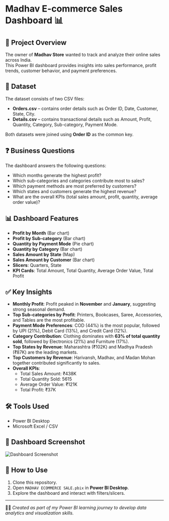 # Madhav E-commerce Sales Dashboard 📊

## 📌 Project Overview
The owner of **Madhav Store** wanted to track and analyze their online sales across India.  
This Power BI dashboard provides insights into sales performance, profit trends, customer behavior, and payment preferences.

## 📂 Dataset
The dataset consists of two CSV files:
- **Orders.csv** – contains order details such as Order ID, Date, Customer, State, City.  
- **Details.csv** – contains transactional details such as Amount, Profit, Quantity, Category, Sub-category, Payment Mode.  

Both datasets were joined using **Order ID** as the common key.

## ❓ Business Questions
The dashboard answers the following questions:
- Which months generate the highest profit?  
- Which sub-categories and categories contribute most to sales?  
- Which payment methods are most preferred by customers?  
- Which states and customers generate the highest revenue?  
- What are the overall KPIs (total sales amount, profit, quantity, average order value)?  

## 📊 Dashboard Features
- **Profit by Month** (Bar chart)  
- **Profit by Sub-category** (Bar chart)  
- **Quantity by Payment Mode** (Pie chart)  
- **Quantity by Category** (Bar chart)  
- **Sales Amount by State** (Map)  
- **Sales Amount by Customer** (Bar chart)  
- **Slicers**: Quarters, State  
- **KPI Cards**: Total Amount, Total Quantity, Average Order Value, Total Profit  

## ✅ Key Insights
- **Monthly Profit**: Profit peaked in **November** and **January**, suggesting strong seasonal demand.  
- **Top Sub-categories by Profit**: Printers, Bookcases, Saree, Accessories, and Tables are the most profitable.  
- **Payment Mode Preferences**: COD (44%) is the most popular, followed by UPI (21%), Debit Card (13%), and Credit Card (12%).  
- **Category Contribution**: Clothing dominates with **63% of total quantity sold**, followed by Electronics (21%) and Furniture (17%).  
- **Top States by Revenue**: Maharashtra (₹102K) and Madhya Pradesh (₹87K) are the leading markets.  
- **Top Customers by Revenue**: Harivansh, Madhav, and Madan Mohan together contributed significantly to sales.  
- **Overall KPIs**:  
  - Total Sales Amount: ₹438K  
  - Total Quantity Sold: 5615  
  - Average Order Value: ₹121K  
  - Total Profit: ₹37K  

## 🛠 Tools Used
- Power BI Desktop  
- Microsoft Excel / CSV  

## 📸 Dashboard Screenshot
![Dashboard Screenshot](screenshot.png)

## 🚀 How to Use
1. Clone this repository.  
2. Open `MADHAV ECOMMERCE SALE.pbix` in **Power BI Desktop**.  
3. Explore the dashboard and interact with filters/slicers.  

---
👨‍💻 *Created as part of my Power BI learning journey to develop data analytics and visualization skills.*
